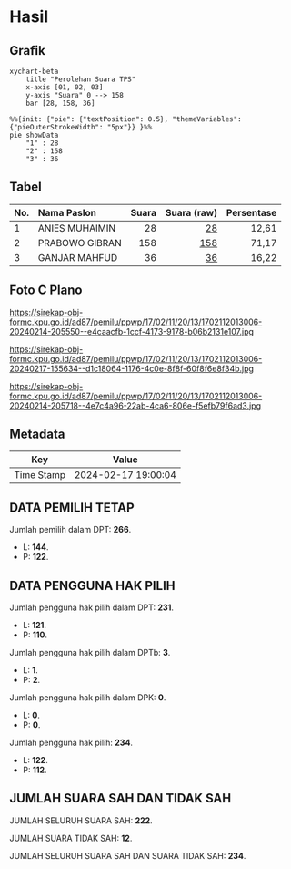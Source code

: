 # Hasil

## Grafik

```mermaid
xychart-beta
    title "Perolehan Suara TPS"
    x-axis [01, 02, 03]
    y-axis "Suara" 0 --> 158
    bar [28, 158, 36]
```

```mermaid
%%{init: {"pie": {"textPosition": 0.5}, "themeVariables": {"pieOuterStrokeWidth": "5px"}} }%%
pie showData
    "1" : 28
    "2" : 158
    "3" : 36
```

## Tabel

| No. | Nama Paslon    | Suara | Suara (raw) | Persentase |
|:--- |:-------------- | -----:| -----------:| ----------:|
| 1   | ANIES MUHAIMIN | 28    | [28][p-1]   | 12,61      |
| 2   | PRABOWO GIBRAN | 158   | [158][p-2]  | 71,17      |
| 3   | GANJAR MAHFUD  | 36    | [36][p-3]   | 16,22      |


[p-1]: https://github.com/gigit-pemilu/pemilu-2024-17-bengkulu/blob/main/pilpres/hitung-suara/sub/17-bengkulu/sub/02-rejang-lebong/sub/11-selupu-rejang/sub/2013-kampung-baru/sub/006-tps/sub/paslon-1.txt
[p-2]: https://github.com/gigit-pemilu/pemilu-2024-17-bengkulu/blob/main/pilpres/hitung-suara/sub/17-bengkulu/sub/02-rejang-lebong/sub/11-selupu-rejang/sub/2013-kampung-baru/sub/006-tps/sub/paslon-2.txt
[p-3]: https://github.com/gigit-pemilu/pemilu-2024-17-bengkulu/blob/main/pilpres/hitung-suara/sub/17-bengkulu/sub/02-rejang-lebong/sub/11-selupu-rejang/sub/2013-kampung-baru/sub/006-tps/sub/paslon-3.txt

## Foto C Plano

https://sirekap-obj-formc.kpu.go.id/ad87/pemilu/ppwp/17/02/11/20/13/1702112013006-20240214-205550--e4caacfb-1ccf-4173-9178-b06b2131e107.jpg

https://sirekap-obj-formc.kpu.go.id/ad87/pemilu/ppwp/17/02/11/20/13/1702112013006-20240217-155634--d1c18064-1176-4c0e-8f8f-60f8f6e8f34b.jpg

https://sirekap-obj-formc.kpu.go.id/ad87/pemilu/ppwp/17/02/11/20/13/1702112013006-20240214-205718--4e7c4a96-22ab-4ca6-806e-f5efb79f6ad3.jpg


## Metadata

| Key        | Value               |
| ---------- | ------------------- |
| Time Stamp | 2024-02-17 19:00:04 |


## DATA PEMILIH TETAP

Jumlah pemilih dalam DPT: **266**.
 * L: **144**.
 * P: **122**.

## DATA PENGGUNA HAK PILIH

Jumlah pengguna hak pilih dalam DPT: **231**.
 * L: **121**.
 * P: **110**.

Jumlah pengguna hak pilih dalam DPTb: **3**.
 * L: **1**.
 * P: **2**.

Jumlah pengguna hak pilih dalam DPK: **0**.
 * L: **0**.
 * P: **0**.

Jumlah pengguna hak pilih: **234**.
 * L: **122**.
 * P: **112**.

## JUMLAH SUARA SAH DAN TIDAK SAH

JUMLAH SELURUH SUARA SAH: **222**.

JUMLAH SUARA TIDAK SAH: **12**.

JUMLAH SELURUH SUARA SAH DAN SUARA TIDAK SAH: **234**.



